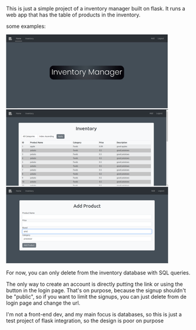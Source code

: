 This is just a simple project of a inventory manager built on flask.
It runs a web app that has the table of products in the inventory.

some examples:

<img src="screenshots/homepage.png" alt="Home" height="200"/>

<img src="screenshots/inventory-page.png" alt="Inventory" height="207"/>

<img src="screenshots/add-product-page.png" alt="Add product" height="207"/>

For now, you can only delete from the inventory database with SQL queries.

The only way to create an account is directly putting the link or using the button in the login page. That's on purpose, because the signup shouldn't be "public", so if you want to limit the signups, you can just delete from de login page and change the url.


I'm not a front-end dev, and my main focus is databases, so this is just a test project of flask integration, so the design is poor on purpose